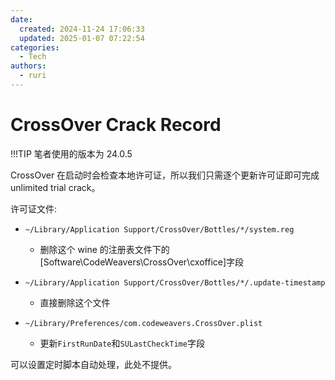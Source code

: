 ```yaml
---
date:
  created: 2024-11-24 17:06:33
  updated: 2025-01-07 07:22:54
categories:
  - Tech
authors:
  - ruri
---
```


# CrossOver Crack Record


!!!TIP
    笔者使用的版本为 24.0.5

CrossOver 在启动时会检查本地许可证，所以我们只需逐个更新许可证即可完成 unlimited trial crack。
<!-- more -->
许可证文件:

- `~/Library/Application Support/CrossOver/Bottles/*/system.reg`

    - 删除这个 wine 的注册表文件下的[Software\\CodeWeavers\\CrossOver\\cxoffice]字段

- `~/Library/Application Support/CrossOver/Bottles/*/.update-timestamp`

    - 直接删除这个文件

- `~/Library/Preferences/com.codeweavers.CrossOver.plist`

    - 更新`FirstRunDate`和`SULastCheckTime`字段

可以设置定时脚本自动处理，此处不提供。